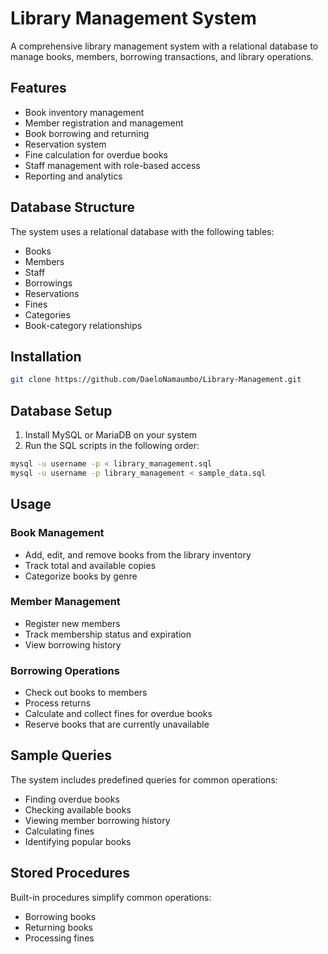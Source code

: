 #  Library Management System

A comprehensive library management system with a relational database to manage books, members, borrowing transactions, and library operations.

## Features

- Book inventory management
- Member registration and management
- Book borrowing and returning
- Reservation system
- Fine calculation for overdue books
- Staff management with role-based access
- Reporting and analytics

## Database Structure

The system uses a relational database with the following tables:
- Books
- Members
- Staff
- Borrowings
- Reservations
- Fines
- Categories
- Book-category relationships

## Installation

```bash
git clone https://github.com/DaeloNamaumbo/Library-Management.git
```

## Database Setup

1. Install MySQL or MariaDB on your system
2. Run the SQL scripts in the following order:

```bash
mysql -u username -p < library_management.sql
mysql -u username -p library_management < sample_data.sql
```

## Usage

### Book Management
- Add, edit, and remove books from the library inventory
- Track total and available copies
- Categorize books by genre

### Member Management
- Register new members
- Track membership status and expiration
- View borrowing history

### Borrowing Operations
- Check out books to members
- Process returns
- Calculate and collect fines for overdue books
- Reserve books that are currently unavailable

## Sample Queries

The system includes predefined queries for common operations:
- Finding overdue books
- Checking available books
- Viewing member borrowing history
- Calculating fines
- Identifying popular books

## Stored Procedures

Built-in procedures simplify common operations:
- Borrowing books
- Returning books
- Processing fines

